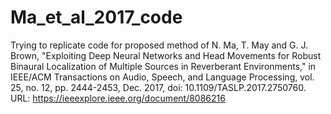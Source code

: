 # Ma_et_al_2017_code
Trying to replicate code for proposed method of N. Ma, T. May and G. J. Brown, "Exploiting Deep Neural Networks and Head Movements for Robust Binaural Localization of Multiple Sources in Reverberant Environments," in IEEE/ACM Transactions on Audio, Speech, and Language Processing, vol. 25, no. 12, pp. 2444-2453, Dec. 2017, doi: 10.1109/TASLP.2017.2750760. URL: https://ieeexplore.ieee.org/document/8086216

